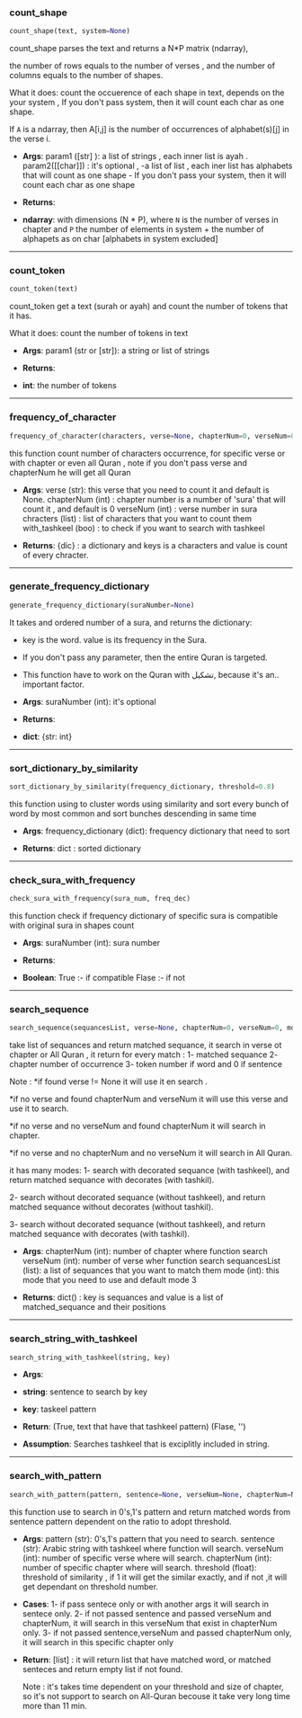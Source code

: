 ### count_shape


```python
count_shape(text, system=None)
```



count_shape parses the text  and returns a N*P matrix (ndarray),

the number of rows equals to the number of verses ,
and the number of columns equals to the number of shapes.

What it does:
count the occuerence of each shape in text, depends on the your system ,
If you don't pass system, then it will count each char as one shape.

If `A` is a ndarray,
then A[i,j] is the number of occurrences of alphabet(s)[j] in the
verse i.

 
- __Args__:
param1 ([str] ): a list of strings , each inner list is ayah .
param2([[char]]) : it's optional ,
		-a list of list , each iner list has alphabets that will count as one shape
		- If you don't pass your system, then it will count each char as one shape
 
- __Returns__:
 
- __ndarray__: with dimensions (N * P), where
`N` is the number of verses in chapter and
`P` the number of elements in system + the number of alphapets as on char [alphabets in system excluded]


----

### count_token


```python
count_token(text)
```



 count_token get a text (surah or ayah) and count the
 number of tokens that it has.

 What it does: count the number of tokens in text

  
- __Args__:
 param1 (str or [str]): a string or list of strings

  
- __Returns__:
 
- __int__: the number of tokens

----

### frequency_of_character


```python
frequency_of_character(characters, verse=None, chapterNum=0, verseNum=0, with_tashkeel=False)
```



this function count number of characters occurrence,
for specific verse or with chapter or even all Quran ,
note if you don't pass verse and chapterNum he will get all Quran

 
- __Args__:
 verse (str): this verse that you need to
	 count it and default is None.
 chapterNum (int) : chapter number is a number of 'sura'
		  that will count it , and default is 0
 verseNum (int) : verse number in sura
 chracters (list) : list of characters that you want to count them
 with_tashkeel (boo) : to check if you want to search with tashkeel

 
- __Returns__:
 {dic} : a dictionary and keys is a characters
	 and value is count of every chracter.

----

### generate_frequency_dictionary


```python
generate_frequency_dictionary(suraNumber=None)
```


It takes and ordered number of a sura, and returns the dictionary:
   * key is the word.  value is its frequency in the Sura.
   - If you don't pass any parameter, then the entire Quran is targeted.
   - This function have to work on the Quran with تشكيل, because it's an..
 important factor.

 
- __Args__:
suraNumber (int): it's optional

 
- __Returns__:
 
- __dict__: {str: int}

----

### sort_dictionary_by_similarity


```python
sort_dictionary_by_similarity(frequency_dictionary, threshold=0.8)
```


this function using to cluster words using similarity
   and sort every bunch of word  by most common and sort bunches
   descending in same time


- __Args__:
  frequency_dictionary (dict): frequency dictionary that need to sort

- __Returns__:
  dict : sorted dictionary

----

### check_sura_with_frequency


```python
check_sura_with_frequency(sura_num, freq_dec)
```


this function check if frequency dictionary of specific sura is
compatible with original sura in shapes count

 
- __Args__:
suraNumber (int): sura number

 
- __Returns__:
 
- __Boolean__: True :- if compatible
	 Flase :- if not

----

### search_sequence


```python
search_sequence(sequancesList, verse=None, chapterNum=0, verseNum=0, mode=3)
```



take list of sequances and return matched sequance,
it search in verse ot chapter or All Quran ,
it return for every match :
1- matched sequance
2- chapter number of occurrence
3- token number if word and 0 if sentence

Note :
 *if found verse != None it will use it en search .

 *if no verse and found chapterNum and verseNum it will
  use this verse and use it to search.

 *if no verse and no verseNum and found chapterNum it will
  search in chapter.

 *if no verse and no chapterNum and no verseNum it will
  search in All Quran.

it has many modes:
1- search with decorated sequance (with tashkeel),
   and return matched sequance with decorates (with tashkil).

2- search without decorated sequance (without tashkeel),
   and return matched sequance without decorates (without tashkil).

3- search without decorated sequance (without tashkeel),
   and return matched sequance with decorates (with tashkil).


 
- __Args__:
chapterNum (int): number of chapter where function search
verseNum (int): number of verse wher function search
sequancesList (list): a list of sequances that you want
		  to match them
mode (int): this mode that you need to use and default mode 3

 
- __Returns__:
dict() :  key is sequances and value is a list of matched_sequance
	  and their positions

----

### search_string_with_tashkeel


```python
search_string_with_tashkeel(string, key)
```



   
- __Args__:
  
- __string__: sentence to search by key
  
- __key__: taskeel pattern

   
- __Return__: (True, text that have that tashkeel pattern)
  (Flase, '')

   
- __Assumption__:
 Searches tashkeel that is exciplitly included in string.


----

### search_with_pattern


```python
search_with_pattern(pattern, sentence=None, verseNum=None, chapterNum=None, threshold=1)
```



   this function use to search in 0's,1's pattern and
   return matched words from sentence pattern
   dependent on the ratio to adopt threshold.


- __Args__:
   pattern (str): 0's,1's pattern that you need to search.
   sentence (str): Arabic string with tashkeel where
		   function will search.
   verseNum (int): number of specific verse where
		   will search.
   chapterNum (int): number of specific chapter
		 where will search.
   threshold (float): threshold of similarity , if 1 it will
		  get the similar exactly, and if not ,it will
		  get dependant on threshold number.


- __Cases__:
   1- if pass sentece only or with another args
  it will search in sentece only.
   2- if not passed sentence and passed verseNum and chapterNum,
  it will search in this verseNum that exist in chapterNum only.
   3- if not passed sentence,verseNum and passed chapterNum only,
  it will search in this specific chapter only


- __Return__:
   [list] : it will return list that have matched word, or
	matched senteces and return empty list if not found.

   Note : it's takes time dependent on your threshold and size of chapter,
  so it's not support to search on All-Quran becouse
  it take very long time more than 11 min.

